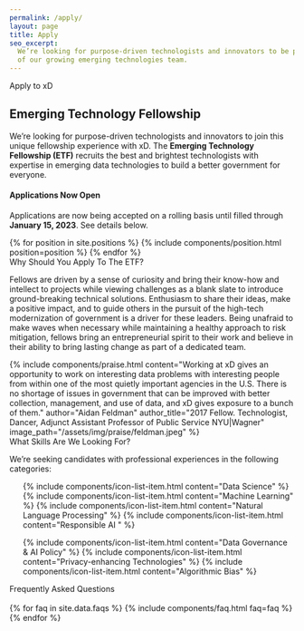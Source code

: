 ```yaml
---
permalink: /apply/
layout: page
title: Apply
seo_excerpt:
  We’re looking for purpose-driven technologists and innovators to be part
  of our growing emerging technologies team.
---
```


<section class="apply-overview">
    <div class="grid-container">
        <div class="section-breadcrumb">Apply to xD</div>
        <h1>Emerging Technology Fellowship</h1>
        <p>
          We’re looking for purpose-driven technologists and innovators to 
          join this unique fellowship experience with xD. The <b>Emerging 
          Technology Fellowship (ETF)</b> recruits the best and brightest
          technologists with expertise in emerging data technologies to
          build a better government for everyone.
        </p>
        <div class="usa-alert usa-alert--info">
            <div class="usa-alert__body">
                <h4 class="usa-alert__heading">Applications Now Open</h4>
                <p class="usa-alert__text">
                    Applications are now being accepted on a rolling basis until 
                    filled through <strong>January 15, 2023</strong>. See details below.
                </p>
            </div>
        </div>
        {% for position in site.positions %} 
            {% include components/position.html position=position %}
        {% endfor %}
        <!--<div class="grid-row">
            <div class="grid-col-12">
                <h3>Our Next Cohort</h3>
                <p>
                    <strong>
                        Applications for the Spring 2022 Cohort of the ETF are
                        now closed.
                    </strong>
                    Future openings will be listed on this page when we have
                    more information to share.
                </p>
            </div>
        </div>-->
    </div>
</section>

<section class="apply-overview">
  <div class="grid-container">
    <div class="grid-row">
      <div class="section-breadcrumb">Why Should You Apply To The ETF?</div>
    </div>
    <div class="grid-row">
      <p>
        Fellows are driven by a sense of curiosity and bring their know-how and intellect 
        to projects while viewing challenges as a blank slate to introduce ground-breaking 
        technical solutions. Enthusiasm to share their ideas, make a positive impact, and 
        to guide others in the pursuit of the high-tech modernization of government is a 
        driver for these leaders. Being unafraid to make waves when necessary while 
        maintaining a healthy approach to risk mitigation, fellows bring an 
        entrepreneurial spirit to their work and believe in their ability to bring lasting 
        change as part of a dedicated team.
      </p>
    </div>
    {% 
      include components/praise.html 
      content="Working at xD gives an opportunity to work on interesting data problems with interesting people from within one of the most quietly important agencies in the U.S. There is no shortage of issues in government that can be improved with better collection, management, and use of data, and xD gives exposure to a bunch of them." 
      author="Aidan Feldman" 
      author_title="2017 Fellow. Technologist, Dancer, Adjunct Assistant Professor of Public Service NYU|Wagner" 
      image_path="/assets/img/praise/feldman.jpeg" 
    %}
    <div class="grid-row">
      <div class="section-breadcrumb">What Skills Are We Looking For?</div>
    </div>
    <div class="grid-row">
      <p>
        We’re seeking candidates with professional experiences in the following
        categories:
      </p>
    </div>
    <div class="grid-row grid-gap">
      <div class="tablet:grid-col">
        <ul class="usa-icon-list usa-icon-list--primary">
          {% include components/icon-list-item.html content="Data Science" %}
          {% include components/icon-list-item.html content="Machine Learning" %}
          {% include components/icon-list-item.html content="Natural Language Processing" %}
          {% include components/icon-list-item.html content="Responsible AI " %}
        </ul>
      </div>
      <div class="tablet:grid-col">
        <ul class="usa-icon-list usa-icon-list--primary">
          {% include components/icon-list-item.html content="Data Governance & AI Policy" %}
          {% include components/icon-list-item.html content="Privacy-enhancing Technologies" %}
          {% include components/icon-list-item.html content="Algorithmic Bias" %}
        </ul>
      </div>
    </div>
  </div>
</section>

<section class="apply-overview apply-faq">
    <div class="grid-container">
        <div class="section-breadcrumb">Frequently Asked Questions</div>
        <div class="grid-row">
            <div class="grid-col-12">
                <br/>
                {% for faq in site.data.faqs %}
                    {% include components/faq.html faq=faq %}
                {% endfor %}
            </div>
        </div>
    </div>
</section>
